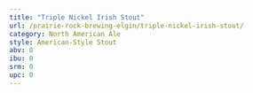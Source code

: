 ```yaml
---
title: "Triple Nickel Irish Stout"
url: /prairie-rock-brewing-elgin/triple-nickel-irish-stout/
category: North American Ale
style: American-Style Stout
abv: 0
ibu: 0
srm: 0
upc: 0
---
```


